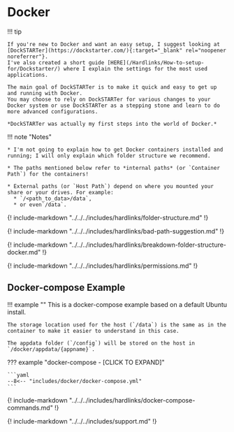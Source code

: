 # Docker

!!! tip

    If you're new to Docker and want an easy setup, I suggest looking at [DockSTARTer](https://dockstarter.com/){:target="_blank" rel="noopener noreferrer"}.
    I've also created a short guide [HERE](/Hardlinks/How-to-setup-for/Dockstarter/) where I explain the settings for the most used applications.

    The main goal of DockSTARTer is to make it quick and easy to get up and running with Docker.
    You may choose to rely on DockSTARTer for various changes to your Docker system or use DockSTARTer as a stepping stone and learn to do more advanced configurations.

    *DockSTARTer was actually my first steps into the world of Docker.*

!!! note "Notes"

    * I'm not going to explain how to get Docker containers installed and running; I will only explain which folder structure we recommend.

    * The paths mentioned below refer to *internal paths* (or `Container Path`) for the containers!

    * External paths (or `Host Path`) depend on where you mounted your share or your drives. For example:
      * `/<path_to_data>/data`,
      * or even`/data`.

{! include-markdown "../../../includes/hardlinks/folder-structure.md" !}
<!-- --8<-- "includes/hardlinks/folder-structure.md" -->

{! include-markdown "../../../includes/hardlinks/bad-path-suggestion.md" !}
<!-- --8<-- "includes/hardlinks/bad-path-suggestion.md" -->

{! include-markdown "../../../includes/hardlinks/breakdown-folder-structure-docker.md" !}
<!-- --8<-- "includes/hardlinks/breakdown-folder-structure.md" -->

{! include-markdown "../../../includes/hardlinks/permissions.md" !}
<!-- --8<-- "includes/hardlinks/permissions.md" -->

## Docker-compose Example

!!! example ""
    This is a docker-compose example based on a default Ubuntu install.

    The storage location used for the host (`/data`) is the same as in the container to make it easier to understand in this case.

    The appdata folder (`/config`) will be stored on the host in `/docker/appdata/{appname}`.

??? example "docker-compose - [CLICK TO EXPAND]"

    ```yaml
    --8<-- "includes/docker/docker-compose.yml"
    ```

{! include-markdown "../../../includes/hardlinks/docker-compose-commands.md" !}
<!-- --8<-- "includes/hardlinks/docker-compose-commands.md" -->

{! include-markdown "../../../includes/support.md" !}
<!-- --8<-- "includes/support.md" -->
